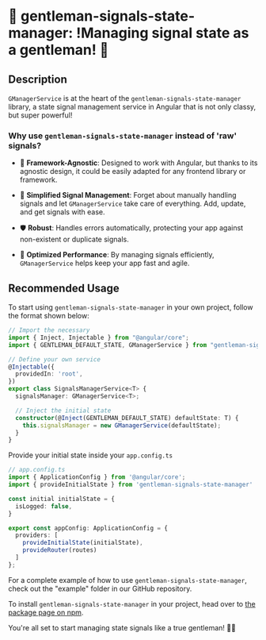 # 🚀 gentleman-signals-state-manager: !Managing signal state as a gentleman! 🎩

## Description
`GManagerService` is at the heart of the `gentleman-signals-state-manager` library, a state signal management service in Angular that is not only classy, but super powerful!

### Why use `gentleman-signals-state-manager` instead of 'raw' signals?

- 🎯 **Framework-Agnostic**: Designed to work with Angular, but thanks to its agnostic design, it could be easily adapted for any frontend library or framework.

- 💼 **Simplified Signal Management**: Forget about manually handling signals and let `GManagerService` take care of everything. Add, update, and get signals with ease.

- 🛡️ **Robust**: Handles errors automatically, protecting your app against non-existent or duplicate signals.

- 🚀 **Optimized Performance**: By managing signals efficiently, `GManagerService` helps keep your app fast and agile.
  
## Recommended Usage
To start using `gentleman-signals-state-manager` in your own project, follow the format shown below:

```typescript
// Import the necessary
import { Inject, Injectable } from "@angular/core";
import { GENTLEMAN_DEFAULT_STATE, GManagerService } from "gentleman-signals-state-manager";

// Define your own service
@Injectable({
  providedIn: 'root',
})
export class SignalsManagerService<T> {
  signalsManager: GManagerService<T>;

  // Inject the initial state
  constructor(@Inject(GENTLEMAN_DEFAULT_STATE) defaultState: T) {
    this.signalsManager = new GManagerService(defaultState);
  }
}
```

Provide your initial state inside your `app.config.ts`

```ts
// app.config.ts
import { ApplicationConfig } from '@angular/core';
import { provideInitialState } from 'gentleman-signals-state-manager'

const initial initialState = {
  isLogged: false,
}

export const appConfig: ApplicationConfig = {
  providers: [
    provideInitialState(initialState),
    provideRouter(routes)
  ]
};
```

For a complete example of how to use `gentleman-signals-state-manager`, check out the "example" folder in our GitHub repository.

To install `gentleman-signals-state-manager` in your project, head over to [the package page on npm](https://www.npmjs.com/package/gentleman-signals-state-manager).

You're all set to start managing state signals like a true gentleman! 🎩🚀
